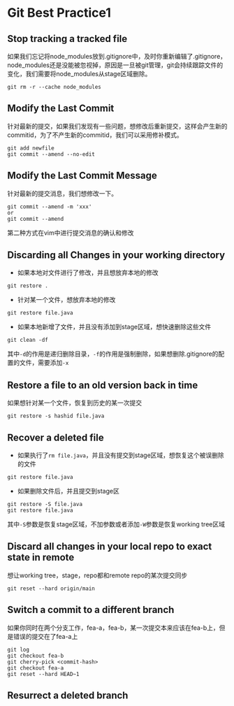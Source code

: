 # Git Best Practice1

## Stop tracking a tracked file

如果我们忘记将node_modules放到.gitignore中，及时你重新编辑了.gitignore，node_modules还是没能被忽视掉，原因是一旦被git管理，git会持续跟踪文件的变化，我们需要将node_modules从stage区域删除。

```shell
git rm -r --cache node_modules
```

## Modify the Last Commit

针对最新的提交，如果我们发现有一些问题，想修改后重新提交，这样会产生新的commitid，为了不产生新的commitid，我们可以采用修补模式。

```shell
git add newfile
git commit --amend --no-edit
```

## Modify the Last Commit Message

针对最新的提交消息，我们想修改一下。

```shell
git commit --amend -m 'xxx'
or
git commit --amend
```

第二种方式在vim中进行提交消息的确认和修改

## Discarding all Changes in your working directory

* 如果本地对文件进行了修改，并且想放弃本地的修改

```shell
git restore .
```

* 针对某一个文件，想放弃本地的修改

```shell
git restore file.java
```

* 如果本地新增了文件，并且没有添加到stage区域，想快速删除这些文件

```shell
git clean -df
```

其中`-d`的作用是递归删除目录，`-f`的作用是强制删除，如果想删除.gitignore的配置的文件，需要添加`-x`

## Restore a file to an old version back in time

如果想针对某一个文件，恢复到历史的某一次提交

```shell
git restore -s hashid file.java
```

## Recover a deleted file

* 如果执行了`rm file.java`，并且没有提交到stage区域，想恢复这个被误删除的文件

```shell
git restore file.java
```

* 如果删除文件后，并且提交到stage区

```shell
git restore -S file.java
git restore file.java
```

其中`-S`参数是恢复stage区域，不加参数或者添加`-W`参数是恢复working tree区域

## Discard all changes in your local repo to exact state in remote

想让working tree，stage，repo都和remote repo的某次提交同步

```shell
git reset --hard origin/main
```

## Switch a commit to a different branch

如果你同时在两个分支工作，fea-a，fea-b，某一次提交本来应该在fea-b上，但是错误的提交在了fea-a上

```shell
git log
git checkout fea-b
git cherry-pick <commit-hash>
git checkout fea-a
git reset --hard HEAD~1
```

## Resurrect a deleted branch